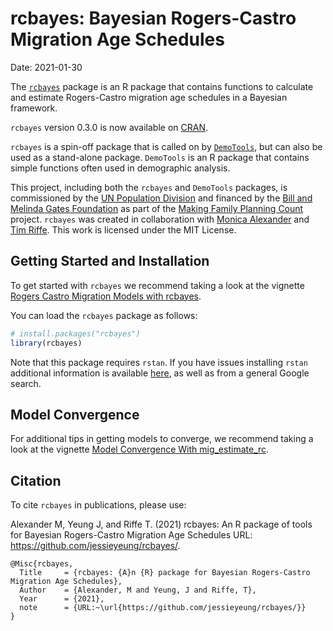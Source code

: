 
# rcbayes: Bayesian Rogers-Castro Migration Age Schedules

Date: 2021-01-30

The [`rcbayes`](https://cran.r-project.org/package=rcbayes) package is
an R package that contains functions to calculate and estimate
Rogers-Castro migration age schedules in a Bayesian framework.

`rcbayes` version 0.3.0 is now available on
[CRAN](https://cran.r-project.org/package=rcbayes).

`rcbayes` is a spin-off package that is called on by
[`DemoTools`](https://github.com/timriffe/DemoTools/), but can also be
used as a stand-alone package. `DemoTools` is an R package that contains
simple functions often used in demographic analysis.

This project, including both the `rcbayes` and `DemoTools` packages, is
commissioned by the [UN Population
Division](https://www.un.org/development/desa/pd/) and financed by the
[Bill and Melinda Gates Foundation](https://www.gatesfoundation.org/) as
part of the [Making Family Planning
Count](https://www.un.org/development/desa/pd/content/making-family-planning-count)
project. `rcbayes` was created in collaboration with [Monica
Alexander](https://www.monicaalexander.com/) and [Tim
Riffe](https://github.com/timriffe/). This work is licensed under the
MIT License.

## Getting Started and Installation

To get started with `rcbayes` we recommend taking a look at the vignette
[Rogers Castro Migration Models with
rcbayes](https://cran.r-project.org/package=rcbayes/vignettes/intro_to_rcbayes.html).

You can load the `rcbayes` package as follows:

``` r
# install.packages("rcbayes")
library(rcbayes)
```

Note that this package requires `rstan`. If you have issues installing
`rstan` additional information is available
[here](https://github.com/stan-dev/rstan/wiki), as well as from a
general Google search.

## Model Convergence

For additional tips in getting models to converge, we recommend taking a
look at the vignette [Model Convergence With
mig_estimate_rc](https://cran.r-project.org/package=rcbayes/vignettes/convergence_issues.html).

## Citation

To cite `rcbayes` in publications, please use:

Alexander M, Yeung J, and Riffe T. (2021) rcbayes: An R package of tools
for Bayesian Rogers-Castro Migration Age Schedules URL:
<https://github.com/jessieyeung/rcbayes/>.

    @Misc{rcbayes,
      Title     = {rcbayes: {A}n {R} package for Bayesian Rogers-Castro Migration Age Schedules},
      Author    = {Alexander, M and Yeung, J and Riffe, T},
      Year      = {2021},
      note      = {URL:~\url{https://github.com/jessieyeung/rcbayes/}}
    }
